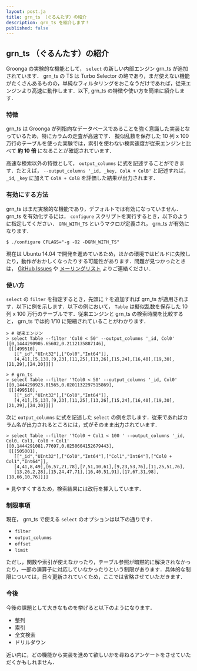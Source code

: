 ```yaml
---
layout: post.ja
title: grn_ts （ぐるんたす）の紹介
description: grn_ts を紹介します！
published: false
---
```


## grn_ts （ぐるんたす）の紹介

Groonga の実験的な機能として， `select` の新しい内部エンジン grn_ts が追加されています． grn_ts の TS は Turbo Selector の略であり，まだ使えない機能がたくさんあるものの，単純なフィルタリングをおこなうだけであれば，従来エンジンより高速に動作します．以下, grn_ts の特徴や使い方を簡単に紹介します．

### 特徴

grn_ts は Groonga が列指向なデータベースであることを強く意識した実装となっているため，特にカラムの走査が高速です． 擬似乱数を保存した 10 列 x 100 万行のテーブルを使った実験では，索引を使わない検索速度が従来エンジンと比べて **約 10 倍** になることが確認されています．

高速な検索以外の特徴として， `output_columns` に式を記述することができます．たとえば， `--output_columns '_id, _key, ColA + ColB'` と記述すれば， `_id`, `_key` に加えて `ColA + ColB` を評価した結果が出力されます．

### 有効にする方法

grn_ts はまだ実験的な機能であり，デフォルトでは有効になっていません． grn_ts を有効化するには， `configure` スクリプトを実行するとき，以下のように指定してください． `GRN_WITH_TS` というマクロが定義され， grn_ts が有効になります．

```
$ ./configure CFLAGS="-g -O2 -DGRN_WITH_TS"
```

現在は Ubuntu 14.04 で開発を進めているため，ほかの環境ではビルドに失敗したり，動作がおかしくなったりする可能性があります．問題が見つかったときは， [GitHub Issues](https://github.com/groonga/groonga/issues) や [メーリングリスト](http://lists.osdn.me/mailman/listinfo/groonga-dev) よりご連絡ください．

### 使い方

`select` の `filter` を指定するとき，先頭に `?` を追加すれば grn_ts が適用されます．以下に例を示します．以下の例において， `Table` は擬似乱数を保存した 10 列 x 100 万行のテーブルです．従来エンジンと grn_ts の検索時間を比較すると， grn_ts では約 1/10 に短縮されていることがわかります．

```
> # 従来エンジン
> select Table --filter 'Col0 < 50' --output_columns '_id, Col0'
[[0,1444290905.65602,0.2112135887146],
 [[[499510],
   [["_id","UInt32"],["Col0","Int64"]],
   [4,41],[5,13],[9,23],[11,25],[13,26],[15,24],[16,40],[19,30],[21,29],[24,20]]]]

> # grn_ts
> select Table --filter '?Col0 < 50' --output_columns '_id, Col0'
[[0,1444290923.81565,0.0201132297515869],
 [[[499510],
   [["_id","UInt32"],["Col0","Int64"]],
   [4,41],[5,13],[9,23],[11,25],[13,26],[15,24],[16,40],[19,30],[21,29],[24,20]]]]
```

次に `output_columns` に式を記述した `select` の例を示します．従来であればカラム名が出力されるところには，式がそのまま出力されています．

```
> select Table --filter '?Col0 + Col1 < 100 ' --output_columns '_id, Col0, Col1, Col0 + Col1'
[[0,1444291081.77697,0.0250604152679443],
 [[[505001],
   [["_id","UInt32"],["Col0","Int64"],["Col1","Int64"],["Col0 + Col1","Int64"]],
   [4,41,8,49],[6,57,21,78],[7,51,10,61],[9,23,53,76],[11,25,51,76],
   [13,26,2,28],[15,24,47,71],[16,40,51,91],[17,67,31,98],[18,66,10,76]]]]
```

※ 見やすくするため，検索結果には改行を挿入しています．

### 制限事項

現在， grn_ts で使える `select` のオプションは以下の通りです．

- `filter`
- `output_columns`
- `offset`
- `limit`

ただし，関数や索引が使えなかったり，テーブル参照が暗黙的に解決されなかったり，一部の演算子に対応していなかったりという制限があります．具体的な制限については，日々更新されていくため，ここでは省略させていただきます．

### 今後

今後の課題として大きなものを挙げると以下のようになります．

- 整列
- 索引
- 全文検索
- ドリルダウン

近い内に，どの機能から実装を進めて欲しいかを尋ねるアンケートをさせていただくかもしれません．
